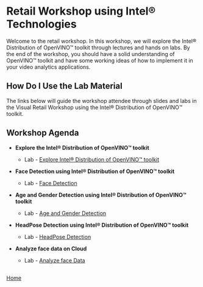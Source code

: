 # Retail Workshop using Intel® Technologies
Welcome to the retail workshop. In this workshop, we will explore the Intel® Distribution of OpenVINO™ toolkit through lectures and hands on labs. By the end of the workshop, you should have a solid understanding of  OpenVINO™ toolkit and have some working ideas of how to implement it in your video analytics applications.
## How Do I Use the Lab Material
The links below will guide the workshop attendee through slides and labs in the Visual Retail Workshop using the Intel® Distribution of OpenVINO™ toolkit.

## Workshop Agenda
* **Explore the Intel® Distribution of OpenVINO™ toolkit**
    - Lab - [Explore Intel® Distribution of OpenVINO™ toolkit](./Explore_OpenVINO.md)


* **Face Detection using Intel® Distribution of OpenVINO™ toolkit**
  - Lab - [Face Detection](./Face_detection.md)


* **Age and Gender Detection using Intel® Distribution of OpenVINO™ toolkit**
  - Lab - [Age and Gender Detection](./Age_Gender_Detection.md)


* **HeadPose Detection using Intel® Distribution of OpenVINO™ toolkit**
  - Lab - [HeadPose Detection](./Headpose_detection.md)


* **Analyze face data on Cloud**
  - Lab - [Analyze face Data](./Analyse_face_data_on_cloud.md)

##



[Home](../README.md)
